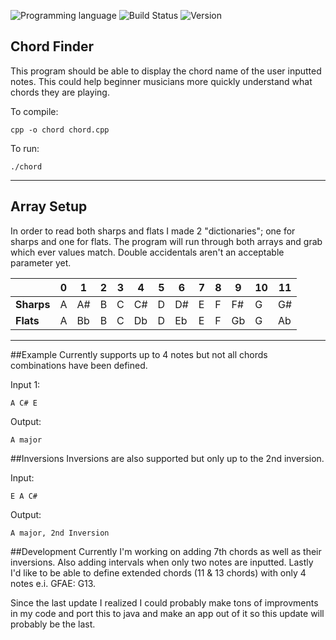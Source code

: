 <!-- using shields.io for status buttons -->
![Programming language](https://img.shields.io/badge/Language-C++-black.svg)
![Build Status](https://img.shields.io/badge/Build-Passing-green.svg)
![Version](https://img.shields.io/badge/Version-v0.8-blue.svg?style=flat)


## Chord Finder

This program should be able to display the chord name of the user inputted notes.
This could help beginner musicians more quickly understand what chords they are playing.

To compile:

    cpp -o chord chord.cpp

To run:

    ./chord
    
    
---
## Array Setup
In order to read both sharps and flats I made 2 "dictionaries"; one for sharps and one for flats.
The program will run through both arrays and grab which ever values match. Double accidentals aren't an acceptable parameter yet.

|  | 0 | 1 | 2 | 3 | 4 | 5 | 6 | 7 | 8 | 9 | 10 | 11 |
| --- | --- | --- | --- | --- | --- | --- | --- | --- | --- | --- | --- | --- |
| **Sharps** | A | A# | B | C | C# | D | D# | E | F | F# | G | G# |
| **Flats** | A | Bb | B | C | Db | D | Eb | E | F | Gb | G | Ab |
---
##Example
Currently supports up to 4 notes but not all chords combinations have been defined.

Input 1:

	A C# E
	
Output:

	A major

##Inversions
Inversions are also supported but only up to the 2nd inversion.

Input:

	E A C#
	
Output:

	A major, 2nd Inversion
	
##Development
Currently I'm working on adding 7th chords as well as their inversions. Also adding intervals when only two notes are inputted. Lastly I'd like to be able to define extended chords (11 & 13 chords) with only 4 notes e.i. GFAE: G13.

Since the last update I realized I could probably make tons of improvments in my code and port this to java and make an app out of it so this update will probably be the last.